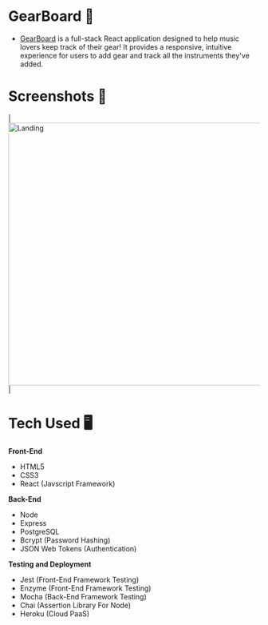 # GearBoard :guitar:

- [GearBoard](https://gearboard-app.now.sh/) is a full-stack React application designed to help music lovers keep track of their gear! It provides a responsive, intuitive experience for users to add gear and track all the instruments they've added.

# Screenshots 📸
| <img alt="Landing" src="landing-screenshot.png" width="525"> |

# Tech Used 🖥

**Front-End**
- HTML5
- CSS3 
- React (Javscript Framework)

**Back-End**
- Node
- Express
- PostgreSQL
- Bcrypt (Password Hashing)
- JSON Web Tokens (Authentication)

**Testing and Deployment**
- Jest (Front-End Framework Testing)
- Enzyme (Front-End Framework Testing)
- Mocha (Back-End Framework Testing)
- Chai (Assertion Library For Node)
- Heroku (Cloud PaaS)
